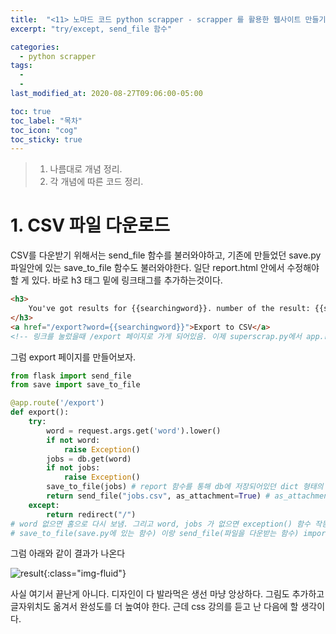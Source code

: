 ```yaml
---
title:  "<11> 노마드 코드 python scrapper - scrapper 를 활용한 웹사이트 만들기 3(파일 export)"
excerpt: "try/except, send_file 함수"

categories:
  - python scrapper
tags:
  - 
  - 
last_modified_at: 2020-08-27T09:06:00-05:00

toc: true
toc_label: "목차"
toc_icon: "cog"
toc_sticky: true
---
```


> 1. 나름대로 개념 정리.  
> 2. 각 개념에 따른 코드 정리.  


# 1. CSV 파일 다운로드

CSV를 다운받기 위해서는 send_file 함수를 불러와야하고, 기존에 만들었던 save.py 파일안에 있는 save_to_file 함수도 불러와야한다. 일단 report.html 안에서 수정해야할 게 있다. 바로 h3 태그 밑에 링크태그를 추가하는것이다.

```html
<h3>
    You've got results for {{searchingword}}. number of the result: {{searchingrResult}}
</h3>
<a href="/export?word={{searchingword}}">Export to CSV</a> 
<!-- 링크를 눌렀을때 /export 페이지로 가게 되어있음. 이제 superscrap.py에서 app.route('/export')만들어주면 됨. -->
```

그럼 export 페이지를 만들어보자.

```python
from flask import send_file
from save import save_to_file

@app.route('/export')
def export():
    try:
        word = request.args.get('word').lower()
        if not word:
            raise Exception()
        jobs = db.get(word)
        if not jobs:
            raise Exception()
        save_to_file(jobs) # report 함수를 통해 db에 저장되어있던 dict 형태의 데이터를 save_to_file에 pass 한다.
        return send_file("jobs.csv", as_attachment=True) # as_attachment=True 를 추가하면 "" 안에 이름 적은대로 저장됨.
    except:
        return redirect("/")
# word 없으면 홈으로 다시 보냄. 그리고 word, jobs 가 없으면 exception() 함수 작동. 즉, except: 로 바로 보낸다는 뜻.     
# save_to_file(save.py에 있는 함수) 이랑 send_file(파일을 다운받는 함수) import 함

```
그럼 아래와 같이 결과가 나온다

![result](https://yeonghunko.github.io/assets/img/scrap/result.png){:class="img-fluid"}

사실 여기서 끝난게 아니다. 디자인이 다 발라먹은 생선 마냥 앙상하다. 그림도 추가하고 글자위치도 옮겨서 완성도를 더 높여야 한다. 근데 css 강의를 듣고 난 다음에 할 생각이다.



